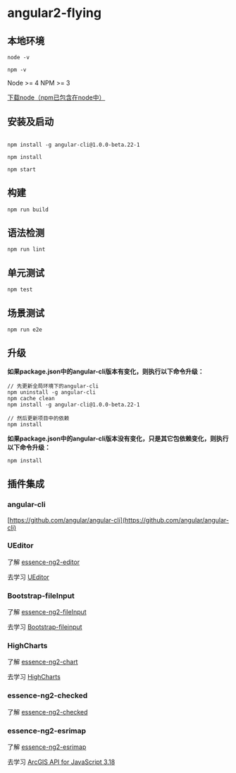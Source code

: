 # angular2-flying

## 本地环境

```shell
node -v

npm -v
```
Node >= 4
NPM >= 3

[下载node（npm已包含在node中）](https://nodejs.org/zh-cn/)

## 安装及启动

```shell
```

```shell
npm install -g angular-cli@1.0.0-beta.22-1

npm install

npm start
```

## 构建

```shell
npm run build
```

## 语法检测

```shell
npm run lint
```

## 单元测试

```shell
npm test
```

## 场景测试

```shell
npm run e2e
```

## 升级

**如果package.json中的angular-cli版本有变化，则执行以下命令升级：**

```shell
// 先更新全局环境下的angular-cli
npm uninstall -g angular-cli
npm cache clean
npm install -g angular-cli@1.0.0-beta.22-1

// 然后更新项目中的依赖
npm install
```

**如果package.json中的angular-cli版本没有变化，只是其它包依赖变化，则执行以下命令升级：**

```shell
npm install
```

## 插件集成

### angular-cli 

[https://github.com/angular/angular-cli](https://github.com/angular/angular-cli)

### UEditor

了解 [essence-ng2-editor](./src/app/components/essence-ng2-editor/README.md)

去学习 [UEditor](http://ueditor.baidu.com/website/index.html)

### Bootstrap-fileInput

了解 [essence-ng2-fileInput](./src/app/directives/essence-ng2-fileInput/README.md)

去学习 [Bootstrap-fileinput](http://plugins.krajee.com/file-input#installation)

### HighCharts

了解 [essence-ng2-chart](./src/app/directives/essence-ng2-chart/README.md)

去学习 [HighCharts](http://www.hcharts.cn/)

### essence-ng2-checked

了解 [essence-ng2-checked](./src/app/directives/essence-ng2-checked/README.md)

### essence-ng2-esrimap

了解 [essence-ng2-esrimap](./src/app/components/essence-ng2-esrimap/README.md)

去学习 [ArcGIS API for JavaScript 3.18](https://developers.arcgis.com/javascript/3/)
